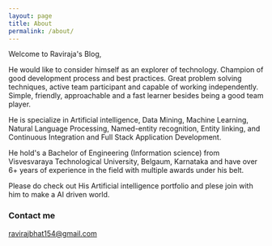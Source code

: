 ```yaml
---
layout: page
title: About
permalink: /about/
---
```


Welcome to Raviraja's Blog,

He would like to consider himself as an explorer of technology. Champion of good development process and best practices. Great problem solving techniques, active team participant and capable of working independently. Simple, friendly, approachable and a fast learner besides being a good team player. 

He is specialize in Artificial intelligence, Data Mining, Machine Learning, Natural Language Processing, Named-entity recognition, Entity linking, and Continuous Integration and Full Stack Application Development.

He hold's a Bachelor of Engineering (Information science) from Visvesvaraya Technological University, Belgaum, Karnataka and have over 6+ years of experience in the field with multiple awards under his belt.

Please do check out His Artificial intelligence portfolio and plese join with him to make a AI driven world. 

### Contact me

[ravirajbhat154@gmail.com](mailto:ravirajbhat154@gmail.com)
